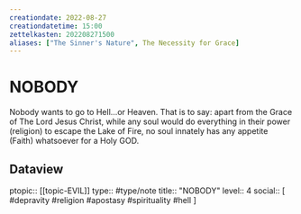 ```yaml
---
creationdate: 2022-08-27
creationdatetime: 15:00
zettelkasten: 202208271500
aliases: ["The Sinner's Nature", The Necessity for Grace]
---
```

# NOBODY
Nobody wants to go to Hell…or Heaven. That is to say: apart from the Grace of The Lord Jesus Christ, while any soul would do everything in their power (religion) to escape the Lake of Fire, no soul innately has any appetite (Faith) whatsoever for a Holy GOD.

## Dataview
ptopic:: [[topic-EVIL]]
type:: #type/note
title:: "NOBODY"
level:: 4
social:: [ #depravity #religion #apostasy #spirituality #hell ]